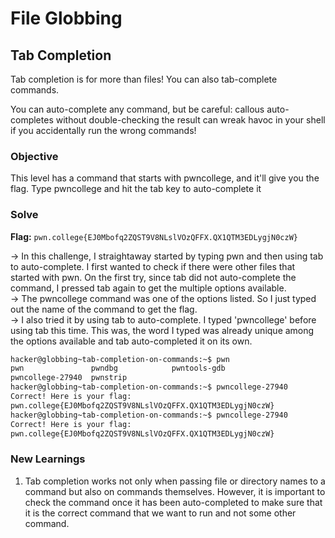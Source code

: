 # File Globbing

## Tab Completion
Tab completion is for more than files! You can also tab-complete commands.

You can auto-complete any command, but be careful: callous auto-completes without double-checking the result can wreak havoc in your shell if you accidentally run the wrong commands!

### Objective 
This level has a command that starts with pwncollege, and it'll give you the flag. Type pwncollege and hit the tab key to auto-complete it

### Solve
**Flag:** `pwn.college{EJ0Mbofq2ZQST9V8NLslVOzQFFX.QX1QTM3EDLygjN0czW}`

-> In this challenge, I straightaway started by typing pwn and then using tab to auto-complete. I first wanted to check if there were other files that started with pwn. On the first try, since tab did not auto-complete the command, I pressed tab again to get the multiple options available.  
-> The pwncollege command was one of the options listed. So I just typed out the name of the command to get the flag.  
-> I also tried it by using tab to auto-complete. I typed 'pwncollege' before using tab this time. This was, the word I typed was already unique among the options available and tab auto-completed it on its own. 

```bash
hacker@globbing~tab-completion-on-commands:~$ pwn
pwn               pwndbg            pwntools-gdb
pwncollege-27940  pwnstrip
hacker@globbing~tab-completion-on-commands:~$ pwncollege-27940
Correct! Here is your flag:
pwn.college{EJ0Mbofq2ZQST9V8NLslVOzQFFX.QX1QTM3EDLygjN0czW}
hacker@globbing~tab-completion-on-commands:~$ pwncollege-27940
Correct! Here is your flag:
pwn.college{EJ0Mbofq2ZQST9V8NLslVOzQFFX.QX1QTM3EDLygjN0czW}
```

### New Learnings
1. Tab completion works not only when passing file or directory names to a command but also on commands themselves. However, it is important to check the command once it has been auto-completed to make sure that it is the correct command that we want to run and not some other command.